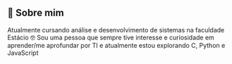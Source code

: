 ## 👀 Sobre mim

Atualmente cursando análise e desenvolvimento de sistemas na faculdade Estácio 🤓
Sou uma pessoa que sempre tive interesse e curiosidade em aprender/me aprofundar por TI e atualmente estou explorando C, Python e JavaScript
